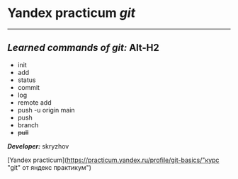 # **Yandex practicum _git_**
___
## **_Learned commands of git:_** Alt-H2 <br>

* init
* add
* status
* commit
* log
* remote add
* push -u origin main
* push
* branch
* ~~pull~~

**_Developer:_** skryzhov

[Yandex practicum](https://practicum.yandex.ru/profile/git-basics/"курс \"git\" от яндекс практикум")
